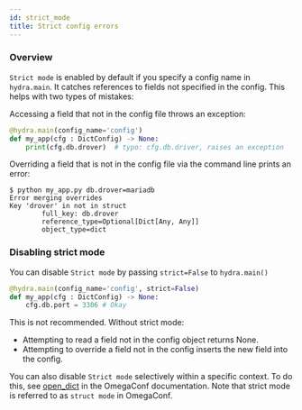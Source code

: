 ```yaml
---
id: strict_mode
title: Strict config errors
---
```


### Overview
`Strict mode` is enabled by default if you specify a config name in `hydra.main`.
It catches references to fields not specified in the config. This helps with two types of mistakes:

Accessing a field that not in the config file throws an exception:
```python {3}
@hydra.main(config_name='config')
def my_app(cfg : DictConfig) -> None:
    print(cfg.db.drover)  # typo: cfg.db.driver, raises an exception
```

Overriding a field that is not in the config file via the command line prints an error:
```text {1}
$ python my_app.py db.drover=mariadb
Error merging overrides
Key 'drover' in not in struct
        full_key: db.drover
        reference_type=Optional[Dict[Any, Any]]
        object_type=dict
```

### Disabling strict mode
You can disable `Strict mode` by passing `strict=False` to `hydra.main()` 
```python
@hydra.main(config_name='config', strict=False)
def my_app(cfg : DictConfig) -> None:
    cfg.db.port = 3306 # Okay
```

This is not recommended. Without strict mode:
 - Attempting to read a field not in the config object returns None.
- Attempting to override a field not in the config inserts the new field into the config.

You can also disable `Strict mode` selectively within a specific context. To do this, see [open_dict](https://omegaconf.readthedocs.io/en/latest/usage.html#struct-flag) in the OmegaConf documentation.
Note that strict mode is referred to as `struct mode` in OmegaConf.

